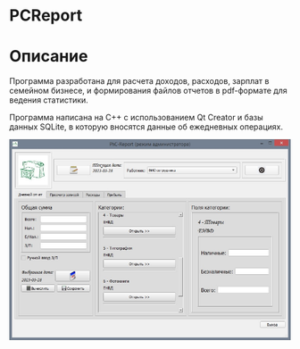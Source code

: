 # PCReport

# Описание
Программа разработана для расчета доходов, расходов, зарплат в семейном бизнесе, и формирования файлов отчетов в pdf-формате для ведения статистики.

Программа написана на C++ с использованием Qt Creator и базы данных SQLite, в которую вносятся данные об ежедневных операциях.

![Вид главного окна](https://github.com/yuriybobko/PCReport/blob/master/app_imgs/MainWindow_exmpl.jpg)
